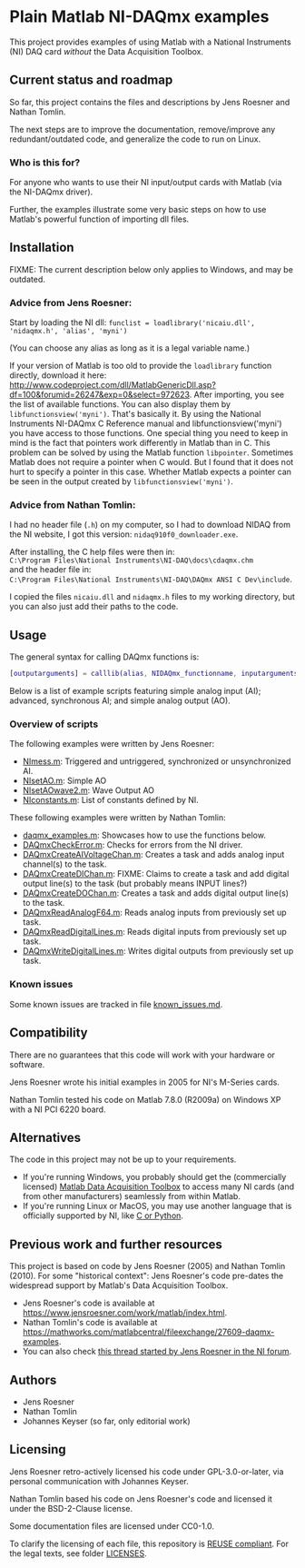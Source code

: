 <!--
SPDX-FileCopyrightText: 2005 Jens Roesner, 2023 Johannes Keyser

SPDX-License-Identifier: CC0-1.0
-->

# Plain Matlab NI-DAQmx examples

This project provides examples of using Matlab with a National Instruments (NI) DAQ card _without_ the Data Acquisition Toolbox.

## Current status and roadmap

So far, this project contains the files and descriptions by Jens Roesner and Nathan Tomlin.

The next steps are to improve the documentation, remove/improve any redundant/outdated code, and generalize the code to run on Linux.

### Who is this for?

For anyone who wants to use their NI input/output cards with Matlab (via the NI-DAQmx driver).

Further, the examples illustrate some very basic steps on how to use Matlab's powerful function of importing dll files.

## Installation

FIXME: The current description below only applies to Windows, and may be outdated.

### Advice from Jens Roesner:

Start by loading the NI dll: `funclist = loadlibrary('nicaiu.dll', 'nidaqmx.h', 'alias', 'myni')`

(You can choose any alias as long as it is a legal variable name.)

If your version of Matlab is too old to provide the `loadlibrary` function directly, download it here: <http://www.codeproject.com/dll/MatlabGenericDll.asp?df=100&forumid=26247&exp=0&select=972623>.
After importing, you see the list of available functions.
You can also display them by `libfunctionsview('myni')`.
That's basically it.
By using the National Instruments NI-DAQmx C Reference manual and libfunctionsview(\'myni\') you have access to those functions.
One special thing you need to keep in mind is the fact that pointers work differently in Matlab than in C.
This problem can be solved by using the Matlab function `libpointer`.
Sometimes Matlab does not require a pointer when C would.
But I found that it does not hurt to specify a pointer in this case.
Whether Matlab expects a pointer can be seen in the output created by `libfunctionsview('myni')`.

### Advice from Nathan Tomlin:

I had no header file (`.h`) on my computer, so I had to download NIDAQ from the NI website, I got this version: `nidaq910f0_downloader.exe`.

After installing, the C help files were then in:  
`C:\Program Files\National Instruments\NI-DAQ\docs\cdaqmx.chm`  
and the header file in:  
`C:\Program Files\National Instruments\NI-DAQ\DAQmx ANSI C Dev\include`.

I copied the files `nicaiu.dll` and `nidaqmx.h` files to my working directory, but you can also just add their paths to the code.

## Usage

The general syntax for calling DAQmx functions is:

```matlab
[outputarguments] = calllib(alias, NIDAQmx_functionname, inputarguments)
```

Below is a list of example scripts featuring simple analog input (AI); advanced, synchronous AI; and simple analog output (AO).

### Overview of scripts

The following examples were written by Jens Roesner:

- [NImess.m](NImess.m): Triggered and untriggered, synchronized or unsynchronized AI.
- [NIsetAO.m](NIsetAO.m): Simple AO
- [NIsetAOwave2.m](NIsetAOwave2.m): Wave Output AO
- [NIconstants.m](NIconstants.m): List of constants defined by NI.

These following examples were written by Nathan Tomlin:

- [daqmx_examples.m](daqmx_examples.m): Showcases how to use the functions below.
- [DAQmxCheckError.m](DAQmxCheckError.m): Checks for errors from the NI driver.
- [DAQmxCreateAIVoltageChan.m](DAQmxCreateAIVoltageChan.m): Creates a task and adds analog input channel(s) to the task.
- [DAQmxCreateDIChan.m](DAQmxCreateDIChan.m): FIXME: Claims to create a task and add digital output line(s) to the task (but probably means INPUT lines?)
- [DAQmxCreateDOChan.m](DAQmxCreateDOChan.m): Creates a task and adds digital output line(s) to the task.
- [DAQmxReadAnalogF64.m](DAQmxReadAnalogF64.m): Reads analog inputs from previously set up task.
- [DAQmxReadDigitalLines.m](DAQmxReadDigitalLines.m): Reads digital inputs from previously set up task.
- [DAQmxWriteDigitalLines.m](DAQmxWriteDigitalLines.m): Writes digital outputs from previously set up task.

### Known issues

Some known issues are tracked in file [known_issues.md](known_issues.md).

## Compatibility

There are no guarantees that this code will work with your hardware or software.

Jens Roesner wrote his initial examples in 2005 for NI's M-Series cards.

Nathan Tomlin tested his code on Matlab 7.8.0 (R2009a) on Windows XP with a NI PCI 6220 board.

## Alternatives

The code in this project may not be up to your requirements.

- If you're running Windows, you probably should get the (commercially licensed) [Matlab Data Acquisition Toolbox](http://www.mathworks.com/products/daq/) to access many NI cards (and from other manufacturers) seamlessly from within Matlab.
- If you're running Linux or MacOS, you may use another language that is officially supported by NI, like [C or Python](https://github.com/ni).

## Previous work and further resources

This project is based on code by Jens Roesner (2005) and Nathan Tomlin (2010).
For some "historical context": Jens Roesner's code pre-dates the widespread support by Matlab's Data Acquisition Toolbox.

- Jens Roesner's code is available at <https://www.jensroesner.com/work/matlab/index.html>.
- Nathan Tomlin's code is available at <https://mathworks.com/matlabcentral/fileexchange/27609-daqmx-examples>.
- You can also check [this thread started by Jens Roesner in the NI forum](https://forums.ni.com/t5/Multifunction-DAQ/Use-M-Series-cards-with-DAQmx-in-Matlab/m-p/185232).

## Authors

- Jens Roesner
- Nathan Tomlin
- Johannes Keyser (so far, only editorial work)

## Licensing

Jens Roesner retro-actively licensed his code under GPL-3.0-or-later, via personal communication with Johannes Keyser.

Nathan Tomlin based his code on Jens Roesner's code and licensed it under the BSD-2-Clause license.

Some documentation files are licensed under CC0-1.0.

To clarify the licensing of each file, this repository is [REUSE compliant](https://reuse.software/).
For the legal texts, see folder [LICENSES](LICENSES).
